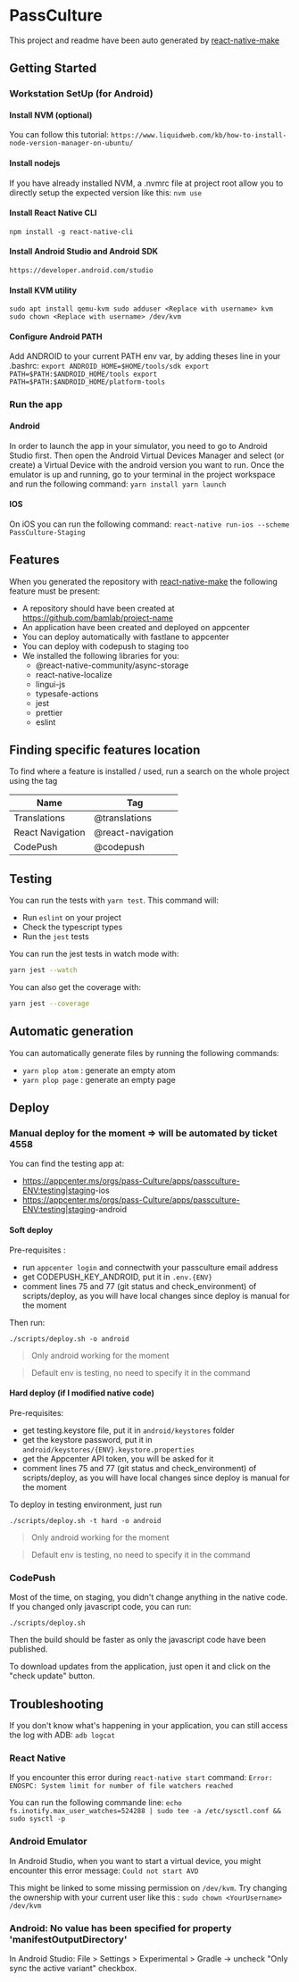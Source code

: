 # PassCulture

This project and readme have been auto generated by [react-native-make](https://github.com/bamlab/react-native-make)

## Getting Started


### Workstation SetUp (for Android)

#### Install NVM (optional)
You can follow this tutorial:
`https://www.liquidweb.com/kb/how-to-install-node-version-manager-on-ubuntu/`

#### Install nodejs
If you have already installed NVM, a .nvmrc file at project root allow you to directly setup the expected version like this:
`nvm use`

#### Install React Native CLI
`npm install -g react-native-cli`

#### Install Android Studio and Android SDK
`https://developer.android.com/studio`

#### Install KVM utility
`sudo apt install qemu-kvm
sudo adduser <Replace with username> kvm
sudo chown <Replace with username> /dev/kvm`

#### Configure Android PATH
Add ANDROID to your current PATH env var, by adding theses line in your .bashrc:
`export ANDROID_HOME=$HOME/tools/sdk
export PATH=$PATH:$ANDROID_HOME/tools
export PATH=$PATH:$ANDROID_HOME/platform-tools`


### Run the app

#### Android
In order to launch the app in your simulator, you need to go to Android Studio first.
Then open the Android Virtual Devices Manager and select (or create) a Virtual Device with the android version you want to run.
Once the emulator is up and running, go to your terminal in the project workspace and run the following command:
`yarn install
yarn launch`

#### IOS
On iOS you can run the following command:
`react-native run-ios --scheme PassCulture-Staging`

## Features

When you generated the repository with [react-native-make](https://github.com/bamlab/react-native-make) the following feature must be present:

- A repository should have been created at https://github.com/bamlab/project-name
- An application have been created and deployed on appcenter
- You can deploy automatically with fastlane to appcenter
- You can deploy with codepush to staging too
- We installed the following libraries for you:
  - @react-native-community/async-storage
  - react-native-localize
  - lingui-js
  - typesafe-actions
  - jest
  - prettier
  - eslint

## Finding specific features location

To find where a feature is installed / used, run a search on the whole project using the tag

| Name             |  Tag              |
| ---------------- | ----------------- |
| Translations     | @translations     |
| React Navigation | @react-navigation |
| CodePush         | @codepush         |

## Testing

You can run the tests with `yarn test`. This command will:

- Run `eslint` on your project
- Check the typescript types
- Run the `jest` tests

You can run the jest tests in watch mode with:

```bash
yarn jest --watch
```

You can also get the coverage with:

```bash
yarn jest --coverage
```

## Automatic generation

You can automatically generate files by running the following commands:

- `yarn plop atom` : generate an empty atom
- `yarn plop page` : generate an empty page

## Deploy

### Manual deploy for the moment => will be automated by ticket 4558

You can find the testing app at:

- https://appcenter.ms/orgs/pass-Culture/apps/passculture-<ENV:testing|staging>-ios
- https://appcenter.ms/orgs/pass-Culture/apps/passculture-<ENV:testing|staging>-android

#### Soft deploy

Pre-requisites :

- run `appcenter login` and connectwith your passculture email address
- get CODEPUSH_KEY_ANDROID, put it in `.env.{ENV}`
- comment lines 75 and 77 (git status and check_environment) of scripts/deploy, as you will have local changes since deploy is manual for the moment

Then run:

```
./scripts/deploy.sh -o android
```

> Only android working for the moment

> Default env is testing, no need to specify it in the command

#### Hard deploy (if I modified native code)

Pre-requisites:

- get testing.keystore file, put it in `android/keystores` folder
- get the keystore password, put it in `android/keystores/{ENV}.keystore.properties`
- get the Appcenter API token, you will be asked for it
- comment lines 75 and 77 (git status and check_environment) of scripts/deploy, as you will have local changes since deploy is manual for the moment

To deploy in testing environment, just run

```
./scripts/deploy.sh -t hard -o android
```

> Only android working for the moment

> Default env is testing, no need to specify it in the command

### CodePush

Most of the time, on staging, you didn't change anything in the native code. If you changed only javascript code, you can run:

```
./scripts/deploy.sh
```

Then the build should be faster as only the javascript code have been published.

To download updates from the application, just open it and click on the "check update" button.

## Troubleshooting

If you don't know what's happening in your application, you can still access the log with ADB:
`adb logcat`

### React Native
If you encounter this error during `react-native start` command:
`Error: ENOSPC: System limit for number of file watchers reached`

You can run the following commande line:
`echo fs.inotify.max_user_watches=524288 | sudo tee -a /etc/sysctl.conf && sudo sysctl -p`

### Android Emulator
In Android Studio, when you want to start a virtual device, you might encounter this error message:
`Could not start AVD`

This might be linked to some missing permission on `/dev/kvm`. Try changing the ownership with your current user like this :
`sudo chown <YourUsername> /dev/kvm`

### Android: No value has been specified for property 'manifestOutputDirectory'
In Android Studio: File > Settings > Experimental > Gradle -> uncheck "Only sync the active variant" checkbox.
